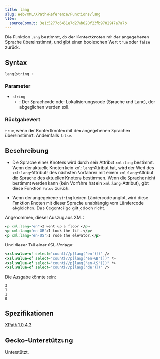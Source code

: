 ```yaml
---
title: lang
slug: Web/XML/XPath/Reference/Functions/lang
l10n:
  sourceCommit: 3e1b5277c6451e7d27ab628f23fb9702947a7a7b
---
```


Die Funktion `lang` bestimmt, ob der Kontextknoten mit der angegebenen Sprache übereinstimmt, und gibt einen booleschen Wert `true` oder `false` zurück.

## Syntax

```plain
lang(string )
```

### Parameter

- `string`
  - : Der Sprachcode oder Lokalisierungscode (Sprache und Land), der abgeglichen werden soll.

### Rückgabewert

`true`, wenn der Kontextknoten mit den angegebenen Sprachen übereinstimmt. Andernfalls `false`.

## Beschreibung

- Die Sprache eines Knotens wird durch sein Attribut `xml:lang` bestimmt. Wenn der aktuelle Knoten kein `xml:lang`-Attribut hat, wird der Wert des `xml:lang`-Attributs des nächsten Vorfahren mit einem `xml:lang`-Attribut die Sprache des aktuellen Knotens bestimmen. Wenn die Sprache nicht bestimmt werden kann (kein Vorfahre hat ein `xml:lang`-Attribut), gibt diese Funktion `false` zurück.

- Wenn der angegebene `string` keinen Ländercode angibt, wird diese Funktion Knoten mit dieser Sprache unabhängig vom Ländercode abgleichen. Das Gegenteilige gilt jedoch nicht.

Angenommen, dieser Auszug aus XML:

```xml
<p xml:lang="en">I went up a floor.</p>
<p xml:lang="en-GB">I took the lift.</p>
<p xml:lang="en-US">I rode the elevator.</p>
```

Und dieser Teil einer XSL-Vorlage:

```xml
<xsl:value-of select="count(//p[lang('en')])" />
<xsl:value-of select="count(//p[lang('en-GB')])" />
<xsl:value-of select="count(//p[lang('en-US')])" />
<xsl:value-of select="count(//p[lang('de')])" />
```

Die Ausgabe könnte sein:

```plain
3
1
1
0
```

## Spezifikationen

[XPath 1.0 4.3](https://www.w3.org/TR/1999/REC-xpath-19991116/#function-lang)

## Gecko-Unterstützung

Unterstützt.
